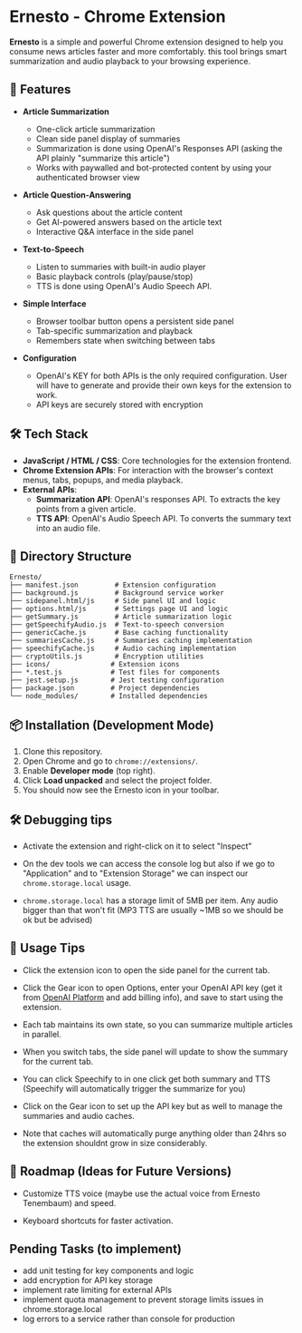 # Ernesto - Chrome Extension

**Ernesto** is a simple and powerful Chrome extension designed to help you consume news articles faster and more comfortably. this tool brings smart summarization and audio playback to your browsing experience.

## 🚀 Features

- **Article Summarization**

  - One-click article summarization
  - Clean side panel display of summaries
  - Summarization is done using OpenAI's Responses API (asking the API plainly "summarize this article")
  - Works with paywalled and bot-protected content by using your authenticated browser view

- **Article Question-Answering**

  - Ask questions about the article content
  - Get AI-powered answers based on the article text
  - Interactive Q&A interface in the side panel

- **Text-to-Speech**

  - Listen to summaries with built-in audio player
  - Basic playback controls (play/pause/stop)
  - TTS is done using OpenAI's Audio Speech API.

- **Simple Interface**

  - Browser toolbar button opens a persistent side panel
  - Tab-specific summarization and playback
  - Remembers state when switching between tabs

- **Configuration**
  - OpenAI's KEY for both APIs is the only required configuration. User will have to generate and provide their own keys for the extension to work.
  - API keys are securely stored with encryption

## 🛠️ Tech Stack

- **JavaScript / HTML / CSS**: Core technologies for the extension frontend.
- **Chrome Extension APIs**: For interaction with the browser's context menus, tabs, popups, and media playback.
- **External APIs**:
  - **Summarization API**: OpenAI's responses API. To extracts the key points from a given article.
  - **TTS API**: OpenAI's Audio Speech API. To converts the summary text into an audio file.

## 📁 Directory Structure

```
Ernesto/
├── manifest.json         # Extension configuration
├── background.js         # Background service worker
├── sidepanel.html/js     # Side panel UI and logic
├── options.html/js       # Settings page UI and logic
├── getSummary.js         # Article summarization logic
├── getSpeechifyAudio.js  # Text-to-speech conversion
├── genericCache.js       # Base caching functionality
├── summariesCache.js     # Summaries caching implementation
├── speechifyCache.js     # Audio caching implementation
├── cryptoUtils.js        # Encryption utilities
├── icons/               # Extension icons
├── *.test.js            # Test files for components
├── jest.setup.js        # Jest testing configuration
├── package.json         # Project dependencies
└── node_modules/        # Installed dependencies
```

## 📦 Installation (Development Mode)

1. Clone this repository.
2. Open Chrome and go to `chrome://extensions/`.
3. Enable **Developer mode** (top right).
4. Click **Load unpacked** and select the project folder.
5. You should now see the Ernesto icon in your toolbar.

## 🛠️ Debugging tips

- Activate the extension and right-click on it to select "Inspect"

- On the dev tools we can access the console log but also if we go to "Application" and to "Extension Storage" we can inspect our `chrome.storage.local` usage.

- `chrome.storage.local` has a storage limit of 5MB per item. Any audio bigger than that won't fit (MP3 TTS are usually ~1MB so we should be ok but be advised)

## 📝 Usage Tips

- Click the extension icon to open the side panel for the current tab.

- Click the Gear icon to open Options, enter your OpenAI API key (get it from [OpenAI Platform](https://platform.openai.com/api-keys) and add billing info), and save to start using the extension.

- Each tab maintains its own state, so you can summarize multiple articles in parallel.

- When you switch tabs, the side panel will update to show the summary for the current tab.

- You can click Speechify to in one click get both summary and TTS (Speechify will automatically trigger the summarize for you)

- Click on the Gear icon to set up the API key but as well to manage the summaries and audio caches.

- Note that caches will automatically purge anything older than 24hrs so the extension shouldnt grow in size considerably.

## 📅 Roadmap (Ideas for Future Versions)

- Customize TTS voice (maybe use the actual voice from Ernesto Tenembaum) and speed.

- Keyboard shortcuts for faster activation.

## Pending Tasks (to implement)

- add unit testing for key components and logic
- add encryption for API key storage
- implement rate limiting for external APIs
- implement quota management to prevent storage limits issues in chrome.storage.local
- log errors to a service rather than console for production
